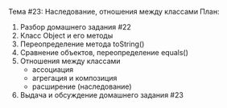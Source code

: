 Тема #23: Наследование, отношения между классами
План:
1. Разбор домашнего задания #22
2. Класс Object и его методы
3. Переопределение метода toString()
4. Сравнение объектов, переопределение equals()
5. Отношения между классами
   - ассоциация
   - агрегация и композиция
   - расширение (наследование)
6. Выдача и обсуждение домашнего задания #23
